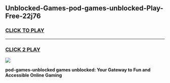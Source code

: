 
## Unblocked-Games-pod-games-unblocked-Play-Free-22j76
<h3>
<a href="https://premium76.site?title=pod-games-unblocked&ref=18A1">CLICK TO PLAY</a></h3>
<hr>

<h3>
<a href="https://premium76.site?title=pod-games-unblocked&ref=18A1">CLICK 2 PLAY</a>
  
</h3>

<a href="https://premium76.site?title=pod-games-unblocked&ref=18A1"><img src="https://clearcache.store/games.png"></a>


**pod-games-unblocked games unblocked: Your Gateway to Fun and Accessible Online Gaming**
